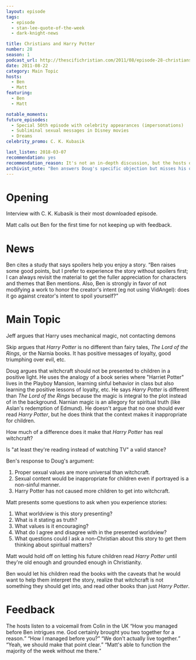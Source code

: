 ```yaml
---
layout: episode
tags:
  - episode
  - stan-lee-quote-of-the-week
  - dark-knight-news

title: Christians and Harry Potter
number: 28
season: 1
podcast_url: http://thescifichristian.com/2011/08/episode-28-christians-and-harry-potter/
date: 2011-08-22
category: Main Topic
hosts:
  - Ben
  - Matt
featuring: 
  - Ben
  - Matt

notable_moments:
future_episodes: 
  - Special 50th episode with celebrity appearances (impersonations)
  - Subliminal sexual messages in Disney movies
  - Dreams
celebrity_promo: C. K. Kubasik

last_listen: 2018-03-07
recommendation: yes
recommendation_reason: It's not an in-depth discussion, but the hosts offer a balanced take and raise some great thinking points.
archivist_note: "Ben answers Doug's specific objection but misses his overall point: Doug doesn't want his children to read about a school that teaches the main characters to sin. The \"Harriet Potter\" example is the extreme, but what about a School of Lying, a School of Theft, or a School of Blasphemy? Would those be OK because they wouldn't affect children or encourage poor behavior, or not OK because of the wrong activities presented as normal and good? Personally, I think I would be OK with it only if I read or watched with my children and could talk it through with them."
---
```

# Opening
Interview with C. K. Kubasik is their most downloaded episode.

Matt calls out Ben for the first time for not keeping up with feedback. 



# News
Ben cites a study that says spoilers help you enjoy a story. <q class="archivist">Ben raises some good points, but I prefer to experience the story without spoilers first; I can always revisit the material to get the fuller appreciation for characters and themes that Ben mentions. Also, Ben is strongly in favor of not modifying a work to honor the creator's intent (eg not using VidAngel): does it go against creator's intent to spoil yourself?</q>



# Main Topic
Jeff argues that Harry uses mechanical magic, not contacting demons

Skip argues that <i class="work-title">Harry Potter</i> is no different than fairy tales, <i class="work-title">The Lord of the Rings</i>, or the Narnia books. It has positive messages of loyalty, good triumphing over evil, etc.

Doug argues that witchcraft should not be presented to children in a positive light. He uses the analogy of a book series where "Harriet Potter" lives in the Playboy Mansion, learning sinful behavior in class but also learning the positive lessons of loyalty, etc. He says <i class="work-title">Harry Potter</i> is different than <i class="work-title">The Lord of the Rings</i> because the magic is integral to the plot instead of in the background. Narnian magic is an allegory for spiritual truth (like Aslan's redemption of Edmund). He doesn't argue that no one should ever read <i class="work-title">Harry Potter</i>, but he does think that the context makes it inappropriate for children. 

How much of a difference does it make that <i class="work-title">Harry Potter</i> has real witchcraft? 

Is "at least they're reading instead of watching TV" a valid stance? 

Ben's response to Doug's argument:

1. Proper sexual values are more universal than witchcraft.
2. Sexual content would be inappropriate for children even if portrayed is a non-sinful manner.
3. Harry Potter has not caused more children to get into witchcraft.

Matt presents some questions to ask when you experience stories:

1. What worldview is this story presenting? 
2. What is it stating as truth?
3. What values is it encouraging? 
4. What do I agree and disagree with in the presented worldview?
5. What questions could I ask a non-Christian about this story to get them thinking about spiritual matters?

Matt would hold off on letting his future children read <i class="work-title">Harry Potter</i> until they're old enough and grounded enough in Christianity.

Ben would let his children read the books with the caveats that he would want to help them interpret the story, realize that witchcraft is not something they should get into, and read other books than just <i class="work-title">Harry Potter</i>.



# Feedback
<div class="quote">
  <span class="quote-context is-size-6">The hosts listen to a voicemail from Colin in the UK</span>
  <q data-name="Colin">How you managed before Ben intrigues me. God certainly brought you two together for a reason.</q>
  <q class="matt">How I managed before you?</q>
  <q class="ben">We don't actually live together.</q>
  <q class="matt">Yeah, we should make that point clear.</q>
  <q class="ben">Matt's able to function the majority of the week without me there.</q>
</div>